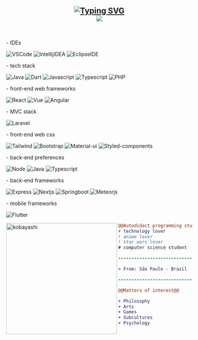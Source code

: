 <h2 align="center">
   <a href="https://git.io/typing-svg"><img src="https://readme-typing-svg.herokuapp.com?font=Fira+Code&pause=1000&color=27F716&width=435&lines=Hi%2C+i'm+Sophi;Full-stack+developer" alt="Typing SVG" /></a>
   <br>
   <img src="https://komarev.com/ghpvc/?username=TravisRoad&color=red](https://komarev.com/ghpvc/?username=sophiecalixto&color=green" />
   
</h2>

<br>

<div>
   
   <p> - IDEs </p>
   
   <img alt="VSCode" src="https://img.shields.io/badge/-VSCode-000?&logo=Visual%20Studio%20Code&logoColor=007ACC" />
   <img alt="IntellijIDEA" src="https://img.shields.io/badge/-Intellij%20IDEA-000?&logo=Intellij%20IDEA&logoColor=FC444F" />
   <img alt="EclipseIDE" src="https://img.shields.io/badge/-Eclipse-000?&logo=Eclipse&logoColor=FFF" />
   
   <br>
   
   <p> - tech stack </p>
   
   ![Java](https://img.shields.io/badge/-Java-000?&logo=java&logoColor=C21325)
   ![Dart](https://img.shields.io/badge/-Dart-000?&logo=dart&logoColor=009dff)
   ![Javascript](https://img.shields.io/badge/-Javascript-000?&logo=javascript&logoColor=ffd900)
   ![Typescript](https://img.shields.io/badge/-Typescript-000?&logo=typescript&logoColor=05f)
   ![PHP](https://img.shields.io/badge/-PHP-000?&logo=php&logoColor=00bfff)
   
   <p> - front-end web frameworks </p>
   
   ![React](https://img.shields.io/badge/-React-000?&logo=react&logoColor=00c3ff)
   ![Vue](https://img.shields.io/badge/-Vue-000?&logo=vue&logoColor=00ff62)
   ![Angular](https://img.shields.io/badge/-Angular-000?&logo=angular&logoColor=ff001e)
   
   <p> - MVC stack </p>
   
   ![Laravel](https://img.shields.io/badge/-Laravel-000?&logo=laravel&logoColor=ff001e)
   
   <p> - front-end web css </p>
   
   ![Tailwind](https://img.shields.io/badge/-Tailwind-000?&logo=tailwind&logoColor=00bfff)
   ![Bootstrap](https://img.shields.io/badge/-Bootstrap-000?&logo=bootstrap&logoColor=ea00ff)
   ![Material-ui](https://img.shields.io/badge/-Material-000?&logo=material&logoColor=ea00ff)
   ![Styled-components](https://img.shields.io/badge/-Styled%20Components-000?&logo=material&logoColor=ea00ff)
   
   <p> - back-end preferences </p>
   
   ![Node](https://img.shields.io/badge/-Nodejs-000?&logo=nodejsl&logoColor=ff001e)
   ![Java](https://img.shields.io/badge/-Java-000?&logo=java&logoColor=C21325)
   ![Typescript](https://img.shields.io/badge/-Typescript-000?&logo=typescript&logoColor=05f)
   
   <p> - back-end frameworks </p>
   
   ![Express](https://img.shields.io/badge/-Express-000?&logo=expressl&logoColor=ff001e)
   ![Nextjs](https://img.shields.io/badge/-Nextjs-000?&logo=nextjsl&logoColor=ff001e)
   ![Springboot](https://img.shields.io/badge/-Java%20Springboot-000?&logo=Springl&logoColor=ff001e)
   ![Meteorjs](https://img.shields.io/badge/-Meteorjs-000?&logo=meteorjsl&logoColor=ff001e)
   
   <p> - mobile frameworks </p>
   
   ![Flutter](https://img.shields.io/badge/-Flutter-000?&logo=flutter&logoColor=0af)
   
</div>

<div>

   <img align="left" width="300" src="https://media.tenor.com/ADe3BUYP3jUAAAAd/kobayashi-dragon-maid.gif" alt="kobayashi" />
   
   ```diff
   @@Autodidact programming student@@
   + technology lover
   ! anime lover
   ! star wars lover
   # computer science student
   
   ----------------------------------
   
   > From: São Paulo - Brazil
   
   ----------------------------------
   
   @@Matters of interest@@
   
   + Philosophy
   + Arts
   + Games
   + Subcultures
   + Psychology
   ```
   
</div>

<!--START_SECTION:waka-->
<!--END_SECTION:waka-->
